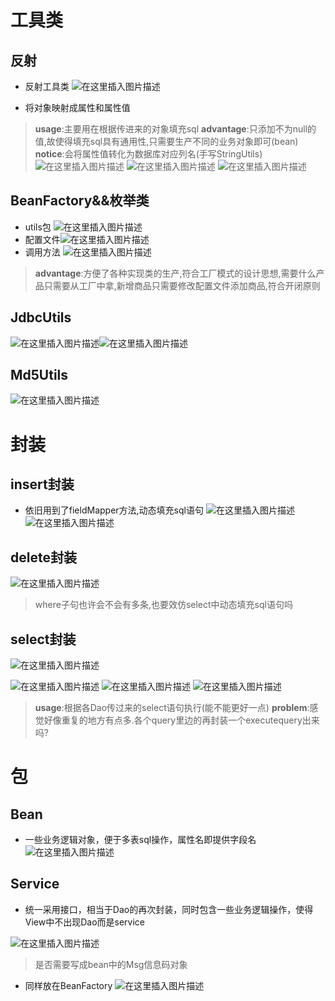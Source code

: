 ﻿# 工具类
## 反射
- 反射工具类
![在这里插入图片描述](https://img-blog.csdnimg.cn/20210404204852899.png?x-oss-process=image/watermark,type_ZmFuZ3poZW5naGVpdGk,shadow_10,text_aHR0cHM6Ly9ibG9nLmNzZG4ubmV0L3FxXzQ1NDA1Nzgy,size_16,color_FFFFFF,t_70)

- 将对象映射成属性和属性值
> **usage**:主要用在根据传进来的对象填充sql
> **advantage**:只添加不为null的值,故使得填充sql具有通用性,只需要生产不同的业务对象即可(bean)
> **notice**:会将属性值转化为数据库对应列名(手写StringUtils)
![在这里插入图片描述](https://img-blog.csdnimg.cn/20210404205539757.png?x-oss-process=image/watermark,type_ZmFuZ3poZW5naGVpdGk,shadow_10,text_aHR0cHM6Ly9ibG9nLmNzZG4ubmV0L3FxXzQ1NDA1Nzgy,size_16,color_FFFFFF,t_70)
![在这里插入图片描述](https://img-blog.csdnimg.cn/20210404222515599.png?x-oss-process=image/watermark,type_ZmFuZ3poZW5naGVpdGk,shadow_10,text_aHR0cHM6Ly9ibG9nLmNzZG4ubmV0L3FxXzQ1NDA1Nzgy,size_16,color_FFFFFF,t_70)
![在这里插入图片描述](https://img-blog.csdnimg.cn/2021040422400561.png?x-oss-process=image/watermark,type_ZmFuZ3poZW5naGVpdGk,shadow_10,text_aHR0cHM6Ly9ibG9nLmNzZG4ubmV0L3FxXzQ1NDA1Nzgy,size_16,color_FFFFFF,t_70#pic_center)


## BeanFactory&&枚举类
- utils包
![在这里插入图片描述](https://img-blog.csdnimg.cn/20210404204020866.png?x-oss-process=image/watermark,type_ZmFuZ3poZW5naGVpdGk,shadow_10,text_aHR0cHM6Ly9ibG9nLmNzZG4ubmV0L3FxXzQ1NDA1Nzgy,size_16,color_FFFFFF,t_70)
- 配置文件![在这里插入图片描述](https://img-blog.csdnimg.cn/20210404204052399.png?x-oss-process=image/watermark,type_ZmFuZ3poZW5naGVpdGk,shadow_10,text_aHR0cHM6Ly9ibG9nLmNzZG4ubmV0L3FxXzQ1NDA1Nzgy,size_16,color_FFFFFF,t_70)
- 调用方法	![在这里插入图片描述](https://img-blog.csdnimg.cn/20210404204039132.png)

> **advantage**:方便了各种实现类的生产,符合工厂模式的设计思想,需要什么产品只需要从工厂中拿,新增商品只需要修改配置文件添加商品,符合开闭原则

## JdbcUtils
![在这里插入图片描述](https://img-blog.csdnimg.cn/2021040422460484.png?x-oss-process=image/watermark,type_ZmFuZ3poZW5naGVpdGk,shadow_10,text_aHR0cHM6Ly9ibG9nLmNzZG4ubmV0L3FxXzQ1NDA1Nzgy,size_16,color_FFFFFF,t_70)![在这里插入图片描述](https://img-blog.csdnimg.cn/2021040422461381.png)
## Md5Utils
![在这里插入图片描述](https://img-blog.csdnimg.cn/20210404224714753.png?x-oss-process=image/watermark,type_ZmFuZ3poZW5naGVpdGk,shadow_10,text_aHR0cHM6Ly9ibG9nLmNzZG4ubmV0L3FxXzQ1NDA1Nzgy,size_16,color_FFFFFF,t_70)


# 封装
## insert封装
- 依旧用到了fieldMapper方法,动态填充sql语句
![在这里插入图片描述](https://img-blog.csdnimg.cn/20210404210534497.png?x-oss-process=image/watermark,type_ZmFuZ3poZW5naGVpdGk,shadow_10,text_aHR0cHM6Ly9ibG9nLmNzZG4ubmV0L3FxXzQ1NDA1Nzgy,size_16,color_FFFFFF,t_70)
![在这里插入图片描述](https://img-blog.csdnimg.cn/2021040421074524.png?x-oss-process=image/watermark,type_ZmFuZ3poZW5naGVpdGk,shadow_10,text_aHR0cHM6Ly9ibG9nLmNzZG4ubmV0L3FxXzQ1NDA1Nzgy,size_16,color_FFFFFF,t_70)
## delete封装
![在这里插入图片描述](https://img-blog.csdnimg.cn/20210404220414477.png?x-oss-process=image/watermark,type_ZmFuZ3poZW5naGVpdGk,shadow_10,text_aHR0cHM6Ly9ibG9nLmNzZG4ubmV0L3FxXzQ1NDA1Nzgy,size_16,color_FFFFFF,t_70)
> where子句也许会不会有多条,也要效仿select中动态填充sql语句吗
## select封装
![在这里插入图片描述](https://img-blog.csdnimg.cn/2021040422241246.png?x-oss-process=image/watermark,type_ZmFuZ3poZW5naGVpdGk,shadow_10,text_aHR0cHM6Ly9ibG9nLmNzZG4ubmV0L3FxXzQ1NDA1Nzgy,size_16,color_FFFFFF,t_70)

![在这里插入图片描述](https://img-blog.csdnimg.cn/20210404222012409.png?x-oss-process=image/watermark,type_ZmFuZ3poZW5naGVpdGk,shadow_10,text_aHR0cHM6Ly9ibG9nLmNzZG4ubmV0L3FxXzQ1NDA1Nzgy,size_16,color_FFFFFF,t_70)
![在这里插入图片描述](https://img-blog.csdnimg.cn/2021040422204123.png?x-oss-process=image/watermark,type_ZmFuZ3poZW5naGVpdGk,shadow_10,text_aHR0cHM6Ly9ibG9nLmNzZG4ubmV0L3FxXzQ1NDA1Nzgy,size_16,color_FFFFFF,t_70)
![在这里插入图片描述](https://img-blog.csdnimg.cn/20210404222105146.png?x-oss-process=image/watermark,type_ZmFuZ3poZW5naGVpdGk,shadow_10,text_aHR0cHM6Ly9ibG9nLmNzZG4ubmV0L3FxXzQ1NDA1Nzgy,size_16,color_FFFFFF,t_70)
> **usage**:根据各Dao传过来的select语句执行(能不能更好一点)
> **problem**:感觉好像重复的地方有点多.各个query里边的再封装一个executequery出来吗?

# 包
## Bean
- 一些业务逻辑对象，便于多表sql操作，属性名即提供字段名
![在这里插入图片描述](https://img-blog.csdnimg.cn/20210404224753179.png?x-oss-process=image/watermark,type_ZmFuZ3poZW5naGVpdGk,shadow_10,text_aHR0cHM6Ly9ibG9nLmNzZG4ubmV0L3FxXzQ1NDA1Nzgy,size_16,color_FFFFFF,t_70)
## Service
- 统一采用接口，相当于Dao的再次封装，同时包含一些业务逻辑操作，使得View中不出现Dao而是service

![在这里插入图片描述](https://img-blog.csdnimg.cn/20210404225014157.png?x-oss-process=image/watermark,type_ZmFuZ3poZW5naGVpdGk,shadow_10,text_aHR0cHM6Ly9ibG9nLmNzZG4ubmV0L3FxXzQ1NDA1Nzgy,size_16,color_FFFFFF,t_70)
> 是否需要写成bean中的Msg信息码对象
- 同样放在BeanFactory
![在这里插入图片描述](https://img-blog.csdnimg.cn/20210404225120282.png)

